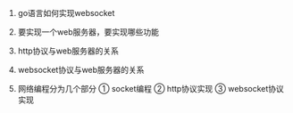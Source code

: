 1. go语言如何实现websocket

2. 要实现一个web服务器，要实现哪些功能

3. http协议与web服务器的关系

4. websocket协议与web服务器的关系

5. 网络编程分为几个部分
① socket编程
② http协议实现
③ websocket协议实现

